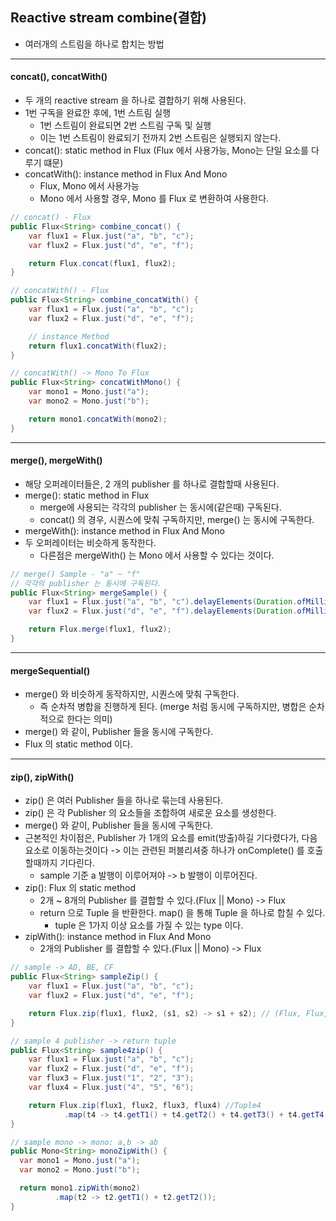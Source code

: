 ## Reactive stream combine(결합)

- 여러개의 스트림을 하나로 합치는 방법

---
#### concat(), concatWith() 
- 두 개의 reactive stream 을 하나로 결합하기 위해 사용된다.
- 1번 구독을 완료한 후에, 1번 스트림 실행
  - 1번 스트림이 완료되면 2번 스트림 구독 및 실행
  - 이는 1번 스트림이 완료되기 전까지 2번 스트림은 실행되지 않는다.
- concat(): static method in Flux (Flux 에서 사용가능, Mono는 단일 요소를 다루기 떄문)
- concatWith(): instance method in Flux And Mono
  - Flux, Mono 에서 사용가능
  - Mono 에서 사용할 경우, Mono 를 Flux 로 변환하여 사용한다.

```Java
// concat() - Flux
public Flux<String> combine_concat() {
    var flux1 = Flux.just("a", "b", "c");
    var flux2 = Flux.just("d", "e", "f");

    return Flux.concat(flux1, flux2);
}

// concatWith() - Flux
public Flux<String> combine_concatWith() {
    var flux1 = Flux.just("a", "b", "c");
    var flux2 = Flux.just("d", "e", "f");

    // instance Method
    return flux1.concatWith(flux2);
}

// concatWith() -> Mono To Flux
public Flux<String> concatWithMono() {
    var mono1 = Mono.just("a");
    var mono2 = Mono.just("b");

    return mono1.concatWith(mono2);
}
```

--- 

#### merge(), mergeWith()
- 해당 오퍼레이터들은, 2 개의 publisher 를 하나로 결합할때 사용된다.
- merge(): static method in Flux
  - merge에 사용되는 각각의 publisher 는 동시에(같은때) 구독된다.
  - concat() 의 경우, 시퀀스에 맞춰 구독하지만, merge() 는 동시에 구독한다.
- mergeWith(): instance method in Flux And Mono
- 두 오퍼레이터는 비슷하게 동작한다.
  - 다른점은 mergeWith() 는 Mono 에서 사용할 수 있다는 것이다.

```java
// merge() Sample - "a" ~ "f" 
// 각각의 publisher 는 동시에 구독된다. 
public Flux<String> mergeSample() {
    var flux1 = Flux.just("a", "b", "c").delayElements(Duration.ofMillis(100));
    var flux2 = Flux.just("d", "e", "f").delayElements(Duration.ofMillis(150));

    return Flux.merge(flux1, flux2);
}
```

--- 

#### mergeSequential()
- merge() 와 비슷하게 동작하지만, 시퀀스에 맞춰 구독한다.
  - 즉 순차적 병합을 진행하게 된다. (merge 처럼 동시에 구독하지만, 병합은 순차적으로 한다는 의미) 
- merge() 와 같이, Publisher 들을 동시에 구독한다.
- Flux 의 static method 이다.

---

#### zip(), zipWith()
- zip() 은 여러 Publisher 들을 하나로 묶는데 사용된다.
- zip() 은 각 Publisher 의 요소들을 조합하여 새로운 요소를 생성한다.
- merge() 와 같이, Publisher 들을 동시에 구독한다.
- 근본적인 차이점은, Publisher 가 1개의 요소를 emit(방출)하길 기다렸다가, 다음요소로 이동하는것이다 -> 이는 관련된 퍼블리셔중 하나가 onComplete() 를 호출할때까지 기다린다.
  - sample 기준 a 발행이 이루어져야 -> b 발행이 이루어진다.
- zip(): Flux 의 static method
  - 2개 ~ 8개의 Publisher 를 결합할 수 있다.(Flux || Mono) -> Flux
  - return 으로 Tuple 을 반환한다. map() 을 통해 Tuple 을 하나로 합칠 수 있다.
    - tuple 은 1가지 이상 요소를 가질 수 있는 type 이다.
- zipWith(): instance method in Flux And Mono
  - 2개의 Publisher 를 결합할 수 있다.(Flux || Mono) -> Flux



```java
// sample -> AD, BE, CF
public Flux<String> sampleZip() {
    var flux1 = Flux.just("a", "b", "c");
    var flux2 = Flux.just("d", "e", "f");

    return Flux.zip(flux1, flux2, (s1, s2) -> s1 + s2); // (Flux, Flux, Lambda)
}

// sample 4 publisher -> return tuple
public Flux<String> sample4zip() {
    var flux1 = Flux.just("a", "b", "c");
    var flux2 = Flux.just("d", "e", "f");
    var flux3 = Flux.just("1", "2", "3");
    var flux4 = Flux.just("4", "5", "6");

    return Flux.zip(flux1, flux2, flux3, flux4) //Tuple4
            .map(t4 -> t4.getT1() + t4.getT2() + t4.getT3() + t4.getT4());
}

// sample mono -> mono: a,b -> ab
public Mono<String> monoZipWith() {
  var mono1 = Mono.just("a");
  var mono2 = Mono.just("b");

  return mono1.zipWith(mono2)
          .map(t2 -> t2.getT1() + t2.getT2());
}
```